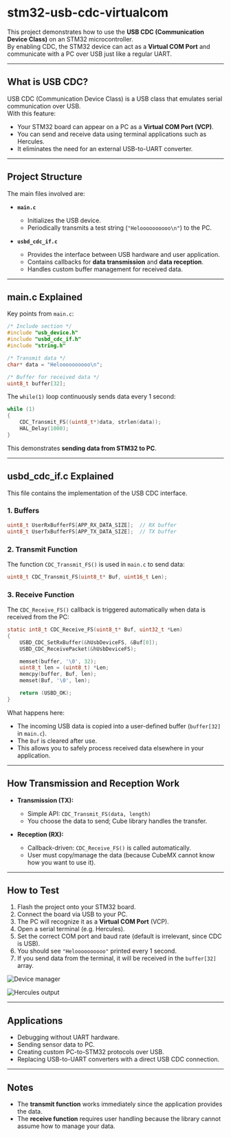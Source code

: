 # stm32-usb-cdc-virtualcom

This project demonstrates how to use the **USB CDC (Communication Device Class)** on an STM32 microcontroller.  
By enabling CDC, the STM32 device can act as a **Virtual COM Port** and communicate with a PC over USB just like a regular UART.

---

## What is USB CDC?
USB CDC (Communication Device Class) is a USB class that emulates serial communication over USB.  
With this feature:
- Your STM32 board can appear on a PC as a **Virtual COM Port (VCP)**.
- You can send and receive data using terminal applications such as Hercules.
- It eliminates the need for an external USB-to-UART converter.

---

## Project Structure
The main files involved are:

- **`main.c`**  
  - Initializes the USB device.  
  - Periodically transmits a test string (`"Heloooooooooo\n"`) to the PC.  

- **`usbd_cdc_if.c`**  
  - Provides the interface between USB hardware and user application.  
  - Contains callbacks for **data transmission** and **data reception**.  
  - Handles custom buffer management for received data.

---

## main.c Explained

Key points from `main.c`:

```c
/* Include section */
#include "usb_device.h"
#include "usbd_cdc_if.h"
#include "string.h"

/* Transmit data */
char* data = "Heloooooooooo\n";

/* Buffer for received data */
uint8_t buffer[32];
````

The `while(1)` loop continuously sends data every 1 second:

```c
while (1)
{
    CDC_Transmit_FS((uint8_t*)data, strlen(data));
    HAL_Delay(1000);
}
```

This demonstrates **sending data from STM32 to PC**.

---

## usbd_cdc_if.c Explained

This file contains the implementation of the USB CDC interface.

### 1. Buffers

```c
uint8_t UserRxBufferFS[APP_RX_DATA_SIZE];  // RX buffer
uint8_t UserTxBufferFS[APP_TX_DATA_SIZE];  // TX buffer
```

### 2. Transmit Function

The function `CDC_Transmit_FS()` is used in `main.c` to send data:

```c
uint8_t CDC_Transmit_FS(uint8_t* Buf, uint16_t Len);
```

### 3. Receive Function

The `CDC_Receive_FS()` callback is triggered automatically when data is received from the PC:

```c
static int8_t CDC_Receive_FS(uint8_t* Buf, uint32_t *Len)
{
    USBD_CDC_SetRxBuffer(&hUsbDeviceFS, &Buf[0]);
    USBD_CDC_ReceivePacket(&hUsbDeviceFS);

    memset(buffer, '\0', 32);
    uint8_t len = (uint8_t) *Len;
    memcpy(buffer, Buf, len);
    memset(Buf, '\0', len);

    return (USBD_OK);
}
```

What happens here:

* The incoming USB data is copied into a user-defined buffer (`buffer[32]` in `main.c`).
* The `Buf` is cleared after use.
* This allows you to safely process received data elsewhere in your application.

---

## How Transmission and Reception Work

* **Transmission (TX):**

  * Simple API: `CDC_Transmit_FS(data, length)`
  * You choose the data to send; Cube library handles the transfer.

* **Reception (RX):**

  * Callback-driven: `CDC_Receive_FS()` is called automatically.
  * User must copy/manage the data (because CubeMX cannot know how you want to use it).

---

## How to Test

1. Flash the project onto your STM32 board.
2. Connect the board via USB to your PC.
3. The PC will recognize it as a **Virtual COM Port** (VCP).
4. Open a serial terminal (e.g. Hercules).
5. Set the correct COM port and baud rate (default is irrelevant, since CDC is USB).
6. You should see `"Heloooooooooo"` printed every 1 second.
7. If you send data from the terminal, it will be received in the `buffer[32]` array.

![Device manager](images/usb_cdc_diagram.png)

![Hercules output](images/usb_cdc_diagram.png)

---

## Applications

* Debugging without UART hardware.
* Sending sensor data to PC.
* Creating custom PC-to-STM32 protocols over USB.
* Replacing USB-to-UART converters with a direct USB CDC connection.

---

## Notes

* The **transmit function** works immediately since the application provides the data.
* The **receive function** requires user handling because the library cannot assume how to manage your data.

